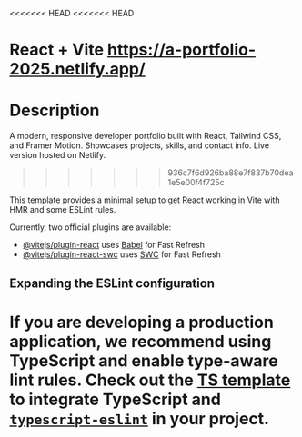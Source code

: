 <<<<<<< HEAD
<<<<<<< HEAD
# React + Vite https://a-portfolio-2025.netlify.app/

# Description 
A modern, responsive developer portfolio built with React, Tailwind CSS, and Framer Motion. Showcases projects, skills, and contact info. Live version hosted on Netlify.
>>>>>>> 936c7f6d926ba88e7f837b70dea1e5e00f4f725c

This template provides a minimal setup to get React working in Vite with HMR and some ESLint rules.

Currently, two official plugins are available:

- [@vitejs/plugin-react](https://github.com/vitejs/vite-plugin-react/blob/main/packages/plugin-react/README.md) uses [Babel](https://babeljs.io/) for Fast Refresh
- [@vitejs/plugin-react-swc](https://github.com/vitejs/vite-plugin-react-swc) uses [SWC](https://swc.rs/) for Fast Refresh

## Expanding the ESLint configuration

If you are developing a production application, we recommend using TypeScript and enable type-aware lint rules. Check out the [TS template](https://github.com/vitejs/vite/tree/main/packages/create-vite/template-react-ts) to integrate TypeScript and [`typescript-eslint`](https://typescript-eslint.io) in your project.
=======


